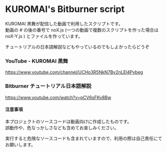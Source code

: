 # KUROMAI's Bitburner script

KUROMAI 黒舞が配信した動画で利用したスクリプトです。<br>
動画の # の後の番号で noX.js (一つの動画で複数のスクリプトを作った場合は noX-Y.js ) とファイルを作っています。

チュートリアルの日本語解説などもやっているのでもしよかったらどうぞ

### YouTube - KUROMAI 黒舞
https://www.youtube.com/channel/UCHo3R5NkN7Bv2nLEl4Pvbeg

### Bitburner チュートリアル日本語解説
https://www.youtube.com/watch?v=pCV6sFKv8Bw


#### 注意事項

本プロジェクトのソースコードは動画向けに作成したものです。<br>
誤動作や、危なっかしさなども含めてお楽しみください。

実行すると危険なソースコードも含まれていますので、利用の際は自己責任にてお願いします。
